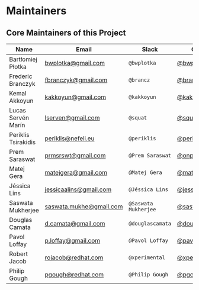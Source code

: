 # Maintainers

## Core Maintainers of this Project

| Name                | Email                   | Slack                | GitHub                                             | Company       |
|---------------------|-------------------------|----------------------|----------------------------------------------------|---------------|
| Bartłomiej Płotka   | bwplotka@gmail.com      | `@bwplotka`          | [@bwplotka](https://github.com/bwplotka)           | Red Hat       |
| Frederic Branczyk   | fbranczyk@gmail.com     | `@brancz`            | [@brancz](https://github.com/brancz)               | Polar Signals |
| Kemal Akkoyun       | kakkoyun@gmail.com      | `@kakkoyun`          | [@kakkoyun](https://github.com/kakkoyun)           | Polar Signals |
| Lucas Servén Marín  | lserven@gmail.com       | `@squat`             | [@squat](https://github.com/squat)                 | Unaffiliated  |
| Periklis Tsirakidis | periklis@nefeli.eu      | `@periklis`          | [@periklis](https://github.com/periklis)           | Red Hat       |
| Prem Saraswat       | prmsrswt@gmail.com      | `@Prem Saraswat`     | [@onprem](https://github.com/onprem)               | Red Hat       |
| Matej Gera          | matejgera@gmail.com     | `@Matej Gera`        | [@matej-g](https://github.com/matej-g)             | Red Hat       |
| Jéssica Lins        | jessicaalins@gmail.com  | `@Jéssica Lins`      | [@jessicalins](https://github.com/jessicalins)     | Red Hat       |
| Saswata Mukherjee   | saswata.mukhe@gmail.com | `@Saswata Mukherjee` | [@saswatamcode](https://github.com/saswatamcode)   | Red Hat       |
| Douglas Camata      | d.camata@gmail.com      | `@douglascamata`     | [@douglascamata](https://github.com/douglascamata) | Red Hat       |
| Pavol Loffay        | p.loffay@gmail.com      | `@Pavol Loffay`      | [@pavolloffay](https://github.com/pavolloffay)     | Red Hat       |
| Robert Jacob        | rojacob@redhat.com      | `@xperimental`       | [@xperimental](https://github.com/xperimental)     | Red Hat       |
| Philip Gough        | pgough@redhat.com       | `@Philip Gough `     | [@pgough](https://github.com/philipgough)          | Red Hat       |
